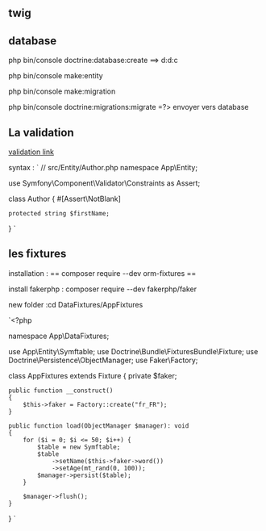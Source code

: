 ## twig

## database

php bin/console doctrine:database:create ==> d:d:c

php bin/console make:entity

php bin/console make:migration

php bin/console doctrine:migrations:migrate =?> envoyer vers database

## La validation

[validation link](https://symfony.com/doc/current/validation.html#validator-constraint-targets)

syntax :
`
// src/Entity/Author.php
namespace App\Entity;

use Symfony\Component\Validator\Constraints as Assert;

class Author
{ 
    #[Assert\NotBlank]
    
    protected string $firstName;
}
`

## les fixtures

installation : == composer require --dev orm-fixtures ==

install fakerphp : composer require --dev fakerphp/faker

new folder :cd DataFixtures/AppFixtures

`<?php

namespace App\DataFixtures;

use App\Entity\Symftable;
use Doctrine\Bundle\FixturesBundle\Fixture;
use Doctrine\Persistence\ObjectManager;
use Faker\Factory;

class AppFixtures extends Fixture
{
private $faker;

    public function __construct()
    {
        $this->faker = Factory::create("fr_FR");
    }

    public function load(ObjectManager $manager): void
    {
        for ($i = 0; $i <= 50; $i++) {
            $table = new Symftable;
            $table
                ->setName($this->faker->word())
                ->setAge(mt_rand(0, 100));
            $manager->persist($table);
        }

        $manager->flush();
    }

}
`
